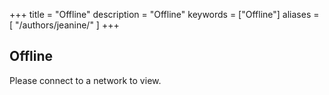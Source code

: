 +++
title = "Offline"
description = "Offline"
keywords = ["Offline"]
aliases = [
    "/authors/jeanine/" 
]
+++

Offline
-----------

Please connect to a network to view.